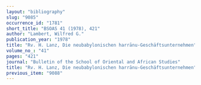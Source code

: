 ```yaml
---
layout: "bibliography"
slug: "9085"
occurrence_id: "1781"
short_title: "BSOAS 41 (1978), 421"
author: "Lambert, Wilfred G."
publication_year: "1978"
title: "Rv. H. Lanz, Die neubabylonischen harrānu-Geschäftsunternehmen"
volume_no_: "41"
pages: "421"
journal: "Bulletin of the School of Oriental and African Studies"
title: "Rv. H. Lanz, Die neubabylonischen harrānu-Geschäftsunternehmen"
previous_item: "9088"
---
```


